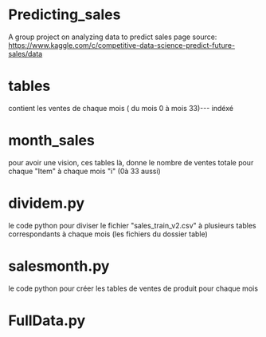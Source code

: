 # Predicting_sales
A group project on analyzing data to predict sales
page source: https://www.kaggle.com/c/competitive-data-science-predict-future-sales/data
# tables
contient les ventes de chaque mois ( du mois 0 à mois 33)--- indéxé
# month_sales
pour avoir une vision, ces tables là, donne le nombre de ventes totale pour chaque "Item" à chaque mois "i" (0à 33 aussi)

# dividem.py
le code python pour diviser le fichier "sales_train_v2.csv" à plusieurs tables correspondants à chaque mois (les fichiers du dossier table)

# salesmonth.py
le code python pour créer les tables de ventes de produit pour chaque mois

# FullData.py

